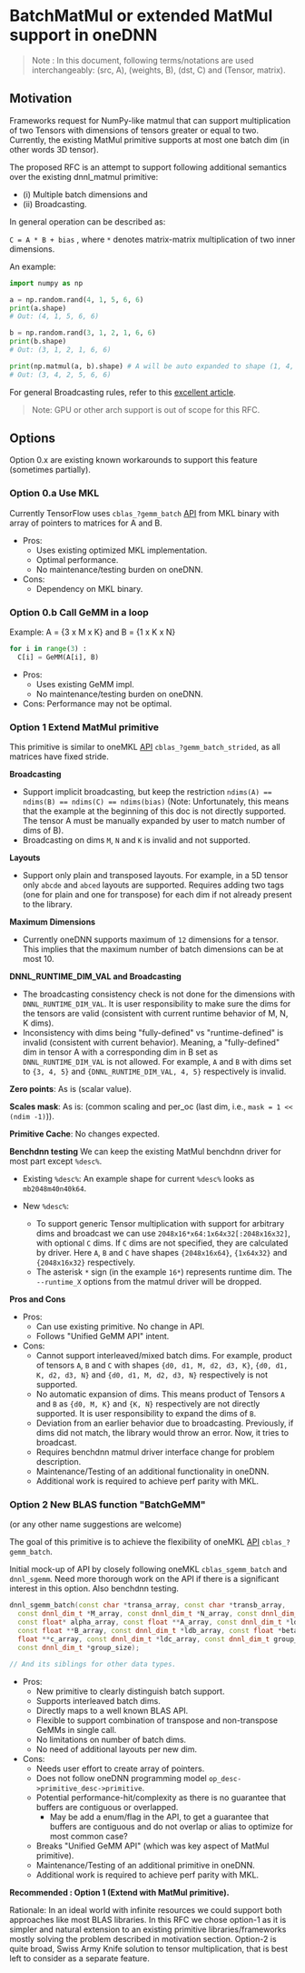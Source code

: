 # BatchMatMul or extended MatMul support in oneDNN

> Note : In this document, following terms/notations are used interchangeably:
> (src, A), (weights, B), (dst, C) and (Tensor, matrix).

## Motivation
Frameworks request for NumPy-like matmul that can support multiplication of two
Tensors with dimensions of tensors greater or equal to two. Currently, the
existing MatMul primitive supports at most one batch dim (in other words 3D
tensor).

The proposed RFC is an attempt to support following additional semantics over
the existing dnnl_matmul primitive:
  - (i) Multiple batch dimensions and
  - (ii) Broadcasting.

In general operation can be described as:

`C = A * B + bias` , where `*` denotes matrix-matrix multiplication of two inner
dimensions.

An example:
```python
import numpy as np

a = np.random.rand(4, 1, 5, 6, 6)
print(a.shape)
# Out: (4, 1, 5, 6, 6)

b = np.random.rand(3, 1, 2, 1, 6, 6)
print(b.shape)
# Out: (3, 1, 2, 1, 6, 6)

print(np.matmul(a, b).shape) # A will be auto expanded to shape (1, 4, 1, 5, 6, 6).
# Out: (3, 4, 2, 5, 6, 6)
```
For general Broadcasting rules, refer to this [excellent article](https://numpy.org/doc/1.19/user/basics.broadcasting.html).

> Note: GPU or other arch support is out of scope for this RFC.

## Options

Option 0.x are existing known workarounds to support this feature (sometimes
partially).

### Option 0.a Use MKL
Currently TensorFlow uses `cblas_?gemm_batch` [API](https://software.intel.com/content/www/us/en/develop/articles/introducing-batch-gemm-operations.html) from MKL binary with array of
pointers to matrices for A and B.

- Pros:
  - Uses existing optimized MKL implementation.
  - Optimal performance.
  - No maintenance/testing burden on oneDNN.
- Cons:
  - Dependency on MKL binary.

### Option 0.b Call GeMM in a loop
Example: A = {3 x M x K} and B = {1 x K x N}
```python
for i in range(3) :
  C[i] = GeMM(A[i], B)
```

- Pros:
  - Uses existing GeMM impl.
  - No maintenance/testing burden on oneDNN.
- Cons: Performance may not be optimal.

### Option 1 Extend MatMul primitive

This primitive is similar to oneMKL [API](https://software.intel.com/content/www/us/en/develop/documentation/mkl-developer-reference-c/top/blas-and-sparse-blas-routines/blas-like-extensions/cblas-gemm-batch-strided.html)
`cblas_?gemm_batch_strided`, as all matrices have fixed stride.

**Broadcasting**
  - Support implicit broadcasting, but keep the restriction
  `ndims(A) == ndims(B) == ndims(C) == ndims(bias)` (Note: Unfortunately, this
  means that the example at the beginning of this doc is not directly supported.
  The tensor A must be manually expanded by user to match number of dims of B).
  - Broadcasting on dims `M`, `N` and `K` is invalid and not supported.

**Layouts**
  - Support only plain and transposed layouts. For example, in a 5D tensor only
  `abcde` and `abced` layouts are supported. Requires adding two tags (one for
  plain and one for transpose) for each dim if not already present to the
  library.

**Maximum Dimensions**
  - Currently oneDNN supports maximum of `12` dimensions for a tensor. This
  implies that the maximum number of batch dimensions can be at most 10.

**DNNL_RUNTIME_DIM_VAL and Broadcasting**
  - The broadcasting consistency check is not done for the dimensions with
  `DNNL_RUNTIME_DIM_VAL`. It is user responsibility to make sure the dims for
  the tensors are valid (consistent with current runtime behavior of M, N, K
  dims).
  - Inconsistency with dims being "fully-defined" vs "runtime-defined" is
  invalid (consistent with current behavior). Meaning, a "fully-defined" dim in
  tensor A with a corresponding dim in B set as `DNNL_RUNTIME_DIM_VAL` is not
  allowed. For example, `A` and `B` with dims set to `{3, 4, 5}` and
  `{DNNL_RUNTIME_DIM_VAL, 4, 5}` respectively is invalid.

**Zero points**: As is (scalar value).

**Scales mask**: As is: (common scaling and per_oc (last dim, i.e.,
`mask = 1 << (ndim -1)`)).

**Primitive Cache**: No changes expected.

**Benchdnn testing**
We can keep the existing MatMul benchdnn driver for most part except `%desc%`.

- Existing `%desc%`: An example shape for current `%desc%` looks as
`mb2048m40n40k64`.

- New `%desc%`:
  - To support generic Tensor multiplication with support for arbitrary dims and
  broadcast we can use `2048x16*x64:1x64x32[:2048x16x32]`, with optional `C`
  dims. If `C` dims are not specified, they are calculated by driver. Here `A`,
  `B` and `C` have shapes `{2048x16x64}`, `{1x64x32}` and `{2048x16x32}`
  respectively.
  - The asterisk `*` sign (in the example `16*`) represents runtime dim. The
  `--runtime_X` options from the matmul driver will be dropped.

**Pros and Cons**
- Pros:
  - Can use existing primitive. No change in API.
  - Follows "Unified GeMM API" intent.
- Cons:
  - Cannot support interleaved/mixed batch dims. For example, product of tensors
  `A`, `B` and `C` with shapes `{d0, d1, M, d2, d3, K}`, `{d0, d1, K, d2, d3, N}`
  and `{d0, d1, M, d2, d3, N}` respectively is not supported.
  - No automatic expansion of dims. This means product of Tensors `A` and `B` as
  `{d0, M, K}` and `{K, N}`  respectively are not directly supported. It is user
  responsibility to expand the dims of `B`.
  - Deviation from an earlier behavior due to broadcasting. Previously, if dims
  did not match, the library would throw an error. Now, it tries to broadcast.
  - Requires benchdnn matmul driver interface change for problem description.
  - Maintenance/Testing of an additional functionality in oneDNN.
  - Additional work is required to achieve perf parity with MKL.

### Option 2 New BLAS function "BatchGeMM"
(or any other name suggestions are welcome)

The goal of this primitive is to achieve the flexibility of oneMKL [API](https://software.intel.com/content/www/us/en/develop/documentation/mkl-developer-reference-c/top/blas-and-sparse-blas-routines/blas-like-extensions/cblas-gemm-batch.html) `cblas_?gemm_batch`.

Initial mock-up of API by closely following oneMKL `cblas_sgemm_batch` and
`dnnl_sgemm`. Need more thorough work on the API if there is a significant
interest in this option. Also benchdnn testing.

```C++
dnnl_sgemm_batch(const char *transa_array, const char *transb_array,
  const dnnl_dim_t *M_array, const dnnl_dim_t *N_array, const dnnl_dim_t *K_array
  const float* alpha_array, const float **A_array, const dnnl_dim_t *lda_array,
  const float **B_array, const dnnl_dim_t *ldb_array, const float *beta_array,
  float **c_array, const dnnl_dim_t *ldc_array, const dnnl_dim_t group_count,
  const dnnl_dim_t *group_size);

// And its siblings for other data types.
```

- Pros:
  - New primitive to clearly distinguish batch support.
  - Supports interleaved batch dims.
  - Directly maps to a well known BLAS API.
  - Flexible to support combination of transpose and non-transpose GeMMs in
  single call.
  - No limitations on number of batch dims.
  - No need of additional layouts per new dim.
- Cons:
  - Needs user effort to create array of pointers.
  - Does not follow oneDNN programming model `op_desc->primitive_desc->primitive`.
  - Potential performance-hit/complexity as there is no guarantee that buffers
  are contiguous or overlapped.
    - May be add a enum/flag in the API, to get a guarantee that buffers are
    contiguous and do not overlap or alias to optimize for most common case?
  - Breaks "Unified GeMM API" (which was key aspect of MatMul primitive).
  - Maintenance/Testing of an additional primitive in oneDNN.
  - Additional work is required to achieve perf parity with MKL.

**Recommended : Option 1 (Extend with MatMul primitive).**

Rationale:
In an ideal world with infinite resources we could support both approaches like
most BLAS libraries. In this RFC we chose option-1 as it is simpler and natural
extension to an existing primitive libraries/frameworks mostly solving the
problem described in motivation section. Option-2 is quite broad, Swiss Army Knife
solution to tensor multiplication, that is best left to consider as a separate
feature.
